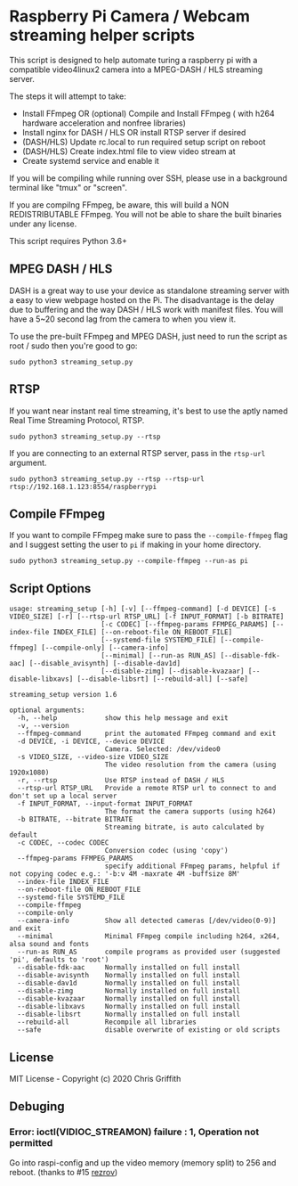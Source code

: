 # Raspberry Pi Camera / Webcam streaming helper scripts

This script is designed to help automate turing a raspberry pi with a
compatible video4linux2 camera into a MPEG-DASH / HLS streaming server.

The steps it will attempt to take:

* Install FFmpeg OR (optional) Compile and Install FFmpeg ( with h264 hardware acceleration and nonfree libraries)
* Install nginx for DASH / HLS OR install RTSP server if desired
* (DASH/HLS) Update rc.local to run required setup script on reboot
* (DASH/HLS) Create index.html file to view video stream at
* Create systemd service and enable it

If you will be compiling while running over SSH, please use in a background terminal like "tmux" or "screen".

If you are compilng FFmpeg, be aware, this will build a NON REDISTRIBUTABLE FFmpeg.
You will not be able to share the built binaries under any license.

This script requires Python 3.6+

## MPEG DASH / HLS

DASH is a great way to use your device as standalone streaming server with a easy to view webpage hosted on the Pi.
The disadvantage is the delay due to buffering and the way DASH / HLS work with manifest files. You will have a 5~20
second lag from the camera to when you view it.

To use the pre-built FFmpeg and MPEG DASH, just need to run the script as root / sudo then you're good to go:

```
sudo python3 streaming_setup.py
```

## RTSP

If you want near instant real time streaming, it's best to use the aptly named Real Time Streaming Protocol, RTSP.

```
sudo python3 streaming_setup.py --rtsp
```

If you are connecting to an external RTSP server, pass in the `rtsp-url` argument.

```
sudo python3 streaming_setup.py --rtsp --rtsp-url rtsp://192.168.1.123:8554/raspberrypi
```

## Compile FFmpeg
If you want to compile FFmpeg make sure to pass the `--compile-ffmpeg` flag
and I suggest setting the user to `pi` if making in your home directory.

```
sudo python3 streaming_setup.py --compile-ffmpeg --run-as pi
```




## Script Options

```
usage: streaming_setup [-h] [-v] [--ffmpeg-command] [-d DEVICE] [-s VIDEO_SIZE] [-r] [--rtsp-url RTSP_URL] [-f INPUT_FORMAT] [-b BITRATE]
                       [-c CODEC] [--ffmpeg-params FFMPEG_PARAMS] [--index-file INDEX_FILE] [--on-reboot-file ON_REBOOT_FILE]
                       [--systemd-file SYSTEMD_FILE] [--compile-ffmpeg] [--compile-only] [--camera-info]
                       [--minimal] [--run-as RUN_AS] [--disable-fdk-aac] [--disable_avisynth] [--disable-dav1d]
                       [--disable-zimg] [--disable-kvazaar] [--disable-libxavs] [--disable-libsrt] [--rebuild-all] [--safe]

streaming_setup version 1.6

optional arguments:
  -h, --help            show this help message and exit
  -v, --version
  --ffmpeg-command      print the automated FFmpeg command and exit
  -d DEVICE, -i DEVICE, --device DEVICE
                        Camera. Selected: /dev/video0
  -s VIDEO_SIZE, --video-size VIDEO_SIZE
                        The video resolution from the camera (using 1920x1080)
  -r, --rtsp            Use RTSP instead of DASH / HLS
  --rtsp-url RTSP_URL   Provide a remote RTSP url to connect to and don't set up a local server
  -f INPUT_FORMAT, --input-format INPUT_FORMAT
                        The format the camera supports (using h264)
  -b BITRATE, --bitrate BITRATE
                        Streaming bitrate, is auto calculated by default
  -c CODEC, --codec CODEC
                        Conversion codec (using 'copy')
  --ffmpeg-params FFMPEG_PARAMS
                        specify additional FFmpeg params, helpful if not copying codec e.g.: '-b:v 4M -maxrate 4M -buffsize 8M'
  --index-file INDEX_FILE
  --on-reboot-file ON_REBOOT_FILE
  --systemd-file SYSTEMD_FILE
  --compile-ffmpeg
  --compile-only
  --camera-info         Show all detected cameras [/dev/video(0-9)] and exit
  --minimal             Minimal FFmpeg compile including h264, x264, alsa sound and fonts
  --run-as RUN_AS       compile programs as provided user (suggested 'pi', defaults to 'root')
  --disable-fdk-aac     Normally installed on full install
  --disable-avisynth    Normally installed on full install
  --disable-dav1d       Normally installed on full install
  --disable-zimg        Normally installed on full install
  --disable-kvazaar     Normally installed on full install
  --disable-libxavs     Normally installed on full install
  --disable-libsrt      Normally installed on full install
  --rebuild-all         Recompile all libraries
  --safe                disable overwrite of existing or old scripts

```

## License

MIT License - Copyright (c) 2020 Chris Griffith


## Debuging

### Error: ioctl(VIDIOC_STREAMON) failure : 1, Operation not permitted

Go into raspi-config and up the video memory (memory split) to 256 and reboot. (thanks to #15 [rezrov](https://github.com/cdgriffith/pi_streaming_setup/issues/15))
